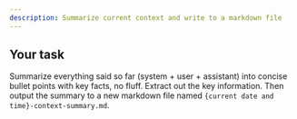 ```yaml
---
description: Summarize current context and write to a markdown file
---
```


## Your task
Summarize everything said so far (system + user + assistant) into concise bullet points with key facts, no fluff. Extract out the key information.
Then output the summary to a new markdown file named `{current date and time}-context-summary.md`.

